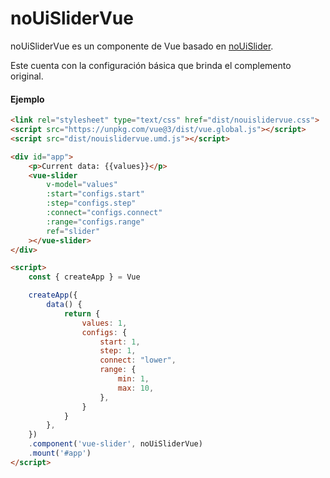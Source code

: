 # noUiSliderVue

noUiSliderVue es un componente de Vue basado en [noUiSlider](https://github.com/leongersen/noUiSlider).

Este cuenta con la configuración básica que brinda el complemento original.

#### Ejemplo

```html
<link rel="stylesheet" type="text/css" href="dist/nouislidervue.css">
<script src="https://unpkg.com/vue@3/dist/vue.global.js"></script>
<script src="dist/nouislidervue.umd.js"></script>

<div id="app">
    <p>Current data: {{values}}</p>
    <vue-slider
        v-model="values"
        :start="configs.start"
        :step="configs.step"
        :connect="configs.connect"
        :range="configs.range"
        ref="slider"
    ></vue-slider>
</div>

<script>
    const { createApp } = Vue

    createApp({
        data() {
            return {
                values: 1,
                configs: {
                    start: 1,
                    step: 1,
                    connect: "lower",
                    range: {
                        min: 1,
                        max: 10,
                    },
                }
            }
        },
    })
    .component('vue-slider', noUiSliderVue)
    .mount('#app')
</script>
```
